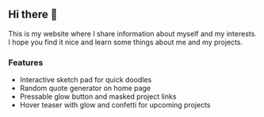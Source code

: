## Hi there 👋
This is my website where I share information about myself and my interests. I hope you find it nice and learn some things about me and my projects.

### Features
- Interactive sketch pad for quick doodles
- Random quote generator on home page
- Pressable glow button and masked project links
- Hover teaser with glow and confetti for upcoming projects
